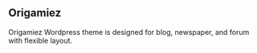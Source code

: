 Origamiez
---

Origamiez Wordpress theme is designed for blog, newspaper, and forum with flexible layout.
